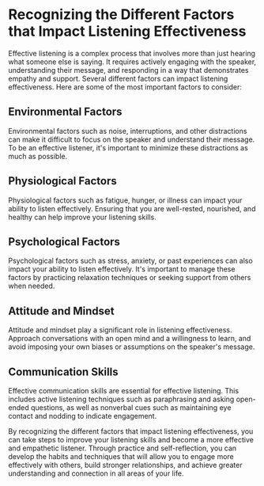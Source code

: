 Recognizing the Different Factors that Impact Listening Effectiveness
===========================================================================================================================

Effective listening is a complex process that involves more than just hearing what someone else is saying. It requires actively engaging with the speaker, understanding their message, and responding in a way that demonstrates empathy and support. Several different factors can impact listening effectiveness. Here are some of the most important factors to consider:

Environmental Factors
---------------------

Environmental factors such as noise, interruptions, and other distractions can make it difficult to focus on the speaker and understand their message. To be an effective listener, it's important to minimize these distractions as much as possible.

Physiological Factors
---------------------

Physiological factors such as fatigue, hunger, or illness can impact your ability to listen effectively. Ensuring that you are well-rested, nourished, and healthy can help improve your listening skills.

Psychological Factors
---------------------

Psychological factors such as stress, anxiety, or past experiences can also impact your ability to listen effectively. It's important to manage these factors by practicing relaxation techniques or seeking support from others when needed.

Attitude and Mindset
--------------------

Attitude and mindset play a significant role in listening effectiveness. Approach conversations with an open mind and a willingness to learn, and avoid imposing your own biases or assumptions on the speaker's message.

Communication Skills
--------------------

Effective communication skills are essential for effective listening. This includes active listening techniques such as paraphrasing and asking open-ended questions, as well as nonverbal cues such as maintaining eye contact and nodding to indicate engagement.

By recognizing the different factors that impact listening effectiveness, you can take steps to improve your listening skills and become a more effective and empathetic listener. Through practice and self-reflection, you can develop the habits and techniques that will allow you to engage more effectively with others, build stronger relationships, and achieve greater understanding and connection in all areas of your life.
